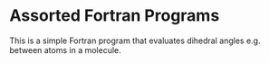 # Assorted Fortran Programs
This is a simple Fortran program that evaluates dihedral angles e.g. between atoms in a molecule.  
